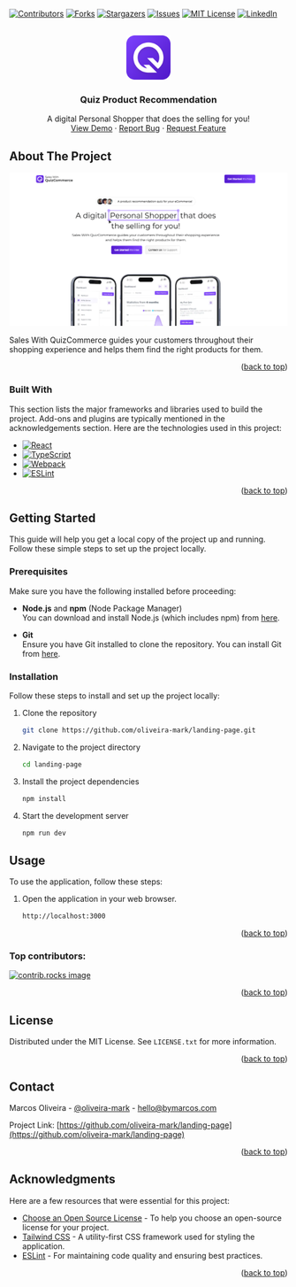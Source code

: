<a id="readme-top"></a>

[![Contributors][contributors-shield]][contributors-url]
[![Forks][forks-shield]][forks-url]
[![Stargazers][stars-shield]][stars-url]
[![Issues][issues-shield]][issues-url]
[![MIT License][license-shield]][license-url]
[![LinkedIn][linkedin-shield]][linkedin-url]


<br />
<div align="center">
  <a href="https://github.com/oliveira-mark/landing-page">
    <img src="public/assets/img/logo-sales-with-quiz.svg" alt="Logo" width="80" height="80">
  </a>

  <h3 align="center">Quiz Product Recommendation</h3>

  <p align="center">
    A digital Personal Shopper that does the selling for you!
    <br />
    <a href="https://bymarcos.com/landing-page/">View Demo</a>
    ·
    <a href="https://github.com/oliveira-mark/landing-page/issues/new?labels=bug&template=bug-report---.md">Report Bug</a>
    ·
    <a href="https://github.com/oliveira-mark/landing-page/issues/new?labels=enhancement&template=feature-request---.md">Request Feature</a>
  </p>
</div>


## About The Project

[![Weather App Screenshot][product-screenshot]](https://bymarcos.com/weather/)

Sales With QuizCommerce guides your customers throughout their shopping experience and helps them find the right products for them.

<p align="right">(<a href="#readme-top">back to top</a>)</p>


### Built With

This section lists the major frameworks and libraries used to build the project. Add-ons and plugins are typically mentioned in the acknowledgements section. Here are the technologies used in this project:

* [![React][React.js]][React-url]
* [![TypeScript][TypeScript]][TypeScript-url]
* [![Webpack][Webpack]][Webpack-url]
* [![ESLint][ESLint]][ESLint-url]

<p align="right">(<a href="#readme-top">back to top</a>)</p>

## Getting Started

This guide will help you get a local copy of the project up and running. Follow these simple steps to set up the project locally.

### Prerequisites

Make sure you have the following installed before proceeding:

* **Node.js** and **npm** (Node Package Manager)  
  You can download and install Node.js (which includes npm) from [here](https://nodejs.org/).

* **Git**  
  Ensure you have Git installed to clone the repository. You can install Git from [here](https://git-scm.com/).

### Installation

Follow these steps to install and set up the project locally:

1. Clone the repository  
   ```bash
   git clone https://github.com/oliveira-mark/landing-page.git

2. Navigate to the project directory  
   ```bash
   cd landing-page

3. Install the project dependencies  
   ```bash
   npm install
   ```  
4. Start the development server  
   ```bash
   npm run dev
   ```

## Usage

To use the application, follow these steps:

1. Open the application in your web browser.  
   ```bash
   http://localhost:3000
   ```

<p align="right">(<a href="#readme-top">back to top</a>)</p>




### Top contributors:

<a href="https://github.com/oliveira-mark/landing-page/graphs/contributors">
  <img src="https://contrib.rocks/image?repo=oliveira-mark/landing-page" alt="contrib.rocks image" />
</a>

<p align="right">(<a href="#readme-top">back to top</a>)</p>


<!-- LICENSE -->
## License

Distributed under the MIT License. See `LICENSE.txt` for more information.

<p align="right">(<a href="#readme-top">back to top</a>)</p>



<!-- CONTACT -->
## Contact

Marcos Oliveira - [@oliveira-mark](https://linkedin.com/in/oliveira-mark/) - hello@bymarcos.com

Project Link: [https://github.com/oliveira-mark/landing-page](https://github.com/oliveira-mark/landing-page)

<p align="right">(<a href="#readme-top">back to top</a>)</p>


<!-- ACKNOWLEDGMENTS -->
## Acknowledgments

Here are a few resources that were essential for this project:

* [Choose an Open Source License](https://choosealicense.com) - To help you choose an open-source license for your project.
* [Tailwind CSS](https://tailwindcss.com) - A utility-first CSS framework used for styling the application.
* [ESLint](https://eslint.org/) - For maintaining code quality and ensuring best practices.

<p align="right">(<a href="#readme-top">back to top</a>)</p>



[contributors-shield]: https://img.shields.io/github/contributors/oliveira-mark/landing-page.svg?style=for-the-badge
[contributors-url]: https://github.com/oliveira-mark/landing-page/graphs/contributors
[forks-shield]: https://img.shields.io/github/forks/oliveira-mark/landing-page.svg?style=for-the-badge
[forks-url]: https://github.com/oliveira-mark/landing-page/network/members
[stars-shield]: https://img.shields.io/github/stars/oliveira-mark/landing-page.svg?style=for-the-badge
[stars-url]: https://github.com/oliveira-mark/landing-page/stargazers
[issues-shield]: https://img.shields.io/github/issues/oliveira-mark/landing-page.svg?style=for-the-badge
[issues-url]: https://github.com/oliveira-mark/landing-page/issues
[license-shield]: https://img.shields.io/github/license/oliveira-mark/landing-page.svg?style=for-the-badge
[license-url]: https://github.com/oliveira-mark/landing-page/blob/master/LICENSE.txt
[linkedin-shield]: https://img.shields.io/badge/-LinkedIn-black.svg?style=for-the-badge&logo=linkedin&colorB=555
[linkedin-url]: https://linkedin.com/in/oliveira-mark/
[product-screenshot]: public/assets/img/screenshot.png
[React.js]: https://img.shields.io/badge/React-20232A?style=for-the-badge&logo=react&logoColor=61DAFB
[React-url]: https://reactjs.org/
[TypeScript]: https://img.shields.io/badge/TypeScript-3178C6?style=for-the-badge&logo=typescript&logoColor=white
[TypeScript-url]: https://www.typescriptlang.org/
[Webpack]: https://img.shields.io/badge/Webpack-8DD6F9?style=for-the-badge&logo=webpack&logoColor=black
[Webpack-url]: https://webpack.js.org/
[ESLint]: https://img.shields.io/badge/ESLint-4B32C3?style=for-the-badge&logo=eslint&logoColor=white
[ESLint-url]: https://eslint.org/
[Tailwind CSS]: https://img.shields.io/badge/Tailwind_CSS-grey?style=for-the-badge&logo=tailwind-css&logoColor=38B2AC
[Tailwind-url]: https://tailwindcss.com/
